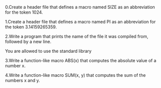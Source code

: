 0.Create a header file that defines a macro named SIZE as an abbreviation for the token 1024.

1.Create a header file that defines a macro named PI as an abbreviation for the token 3.14159265359.

2.Write a program that prints the name of the file it was compiled from, followed by a new line.

You are allowed to use the standard library

3.Write a function-like macro ABS(x) that computes the absolute value of a number x.

4.Write a function-like macro SUM(x, y) that computes the sum of the numbers x and y.
